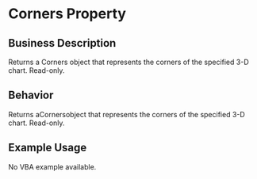 # Corners Property

## Business Description
Returns a Corners object that represents the corners of the specified 3-D chart. Read-only.

## Behavior
Returns aCornersobject that represents the corners of the specified 3-D chart. Read-only.

## Example Usage
No VBA example available.